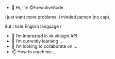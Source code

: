 - 👋 Hi, I’m @ExecutiveScde


 
 I just want more problems, i minded person (no cap), 

But i hate English language (

- 👀 I’m interested in vk  vklogin  API
- 🌱 I’m currently learning ...
- 💞️ I’m looking to collaborate on ...
- 📫 How to reach me ...

<!---
ExecutiveScde/ExecutiveScde is a ✨ special ✨ repository because its `README.md` (this file) appears on your GitHub profile.
You can click the Preview link to take a look at your changes

